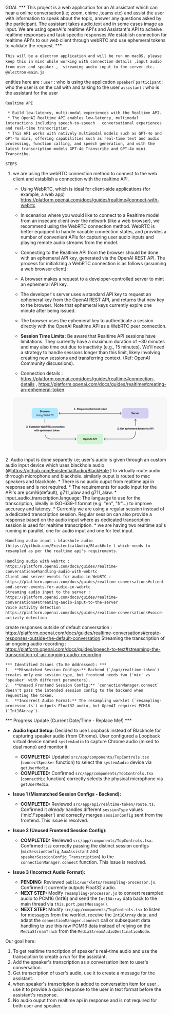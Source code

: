 GOAL 
*** This project is a web application for an AI assistant which can hear a online conversation(i.e; zoom, chime ,teams etc) and assist the user with information to speak about the topic, answer any questions asked by the participant. The assistant takes audio,text and in some cases image as input. We are using openAI's realtime API's and Assistant's API to acheive realtime responses and task specific responses.We establish connection for realtime API's to our web client through webRTC and use ephemeral tokens to validate the request. ***

` This will be a electron application and will be run on macOS. please keep this in mind while working with connection details ,input audio from user and speaker ,  streaming audio input to the server etc. @electron-main.js `

entities here are :
`user` : who is using the application
`speaker`/ `participant` : who the user is on the call with and talking to the user
`assistant` : who is the assistant for the user

`Realtime API`

     * Build low-latency, multi-modal experiences with the Realtime API.
     * The OpenAI Realtime API enables low-latency, multimodal interactions including speech-to-speech   conversational experiences and real-time transcription.
     * This API works with natively multimodal models such as GPT-4o and GPT-4o mini, offering capabilities such as real-time text and audio processing, function calling, and speech generation, and with the latest transcription models GPT-4o Transcribe and GPT-4o mini Transcribe.

`STEPS` 

1. we are using the webRTC connection method to connect to the web client and establish a connection with the realtime API.

    * Using WebRTC, which is ideal for client-side applications (for example, a web app) https://platform.openai.com/docs/guides/realtime#connect-with-webrtc
    * In scenarios where you would like to connect to a Realtime model from an insecure client over the network (like a web browser), we recommend using the WebRTC connection method. WebRTC is better equipped to handle variable connection states, and provides a number of convenient APIs for capturing user audio inputs and playing remote audio streams from the model.
    * Connecting to the Realtime API from the browser should be done with an ephemeral API key, generated via the OpenAI REST API. The process for initializing a WebRTC connection is as follows (assuming a web browser client):
    * A browser makes a request to a developer-controlled server to mint an ephemeral API key.
    * The developer's server uses a standard API key to request an ephemeral key from the OpenAI REST API, and returns that new key to the browser. Note that ephemeral keys currently expire one minute after being issued.
    * The browser uses the ephemeral key to authenticate a session directly with the OpenAI Realtime API as a WebRTC peer connection.

    * **Session Time Limits:** Be aware that Realtime API sessions have limitations. They currently have a maximum duration of ~30 minutes and may also time out due to inactivity (e.g., 15 minutes). We'll need a strategy to handle sessions longer than this limit, likely involving creating new sessions and transferring context. (Ref: OpenAI Community discussions).

    * Connection details : https://platform.openai.com/docs/guides/realtime#connection-details , https://platform.openai.com/docs/guides/realtime#creating-an-ephemeral-token 
     
     ![realtime api diagram](connect-webrtc.png)


2 .Audio input is done separetly i.e; user's audio is given through an custom audio input device which uses blackhole audio (@https://github.com/ExistentialAudio/BlackHole ) to virtually route audio thrrough microphone and blackhole. similarly ouput is routed to mac speakers and blackhole. 
    * There is no audio ouput from realtime api in response and is not required. 
    * The requirements for audio input for the API's are pcm16(default), g711_ulaw and g711_alaw.
    * input_audio_transcription.language: The language to use for the transcription, ideally in ISO-639-1 format (e.g. "en", "fr"...) to improve accuracy and latency.
    * Currently we are using a regular session instead of a dedicated transcription session. Regular session can also provide a response based on the audio input where as dedicated transcription session is used for realtime transcription.
    * we are having two realtime api's running in parallel, one for audio input and one for text input.

    Handling audio input : blackhole audio (https://github.com/ExistentialAudio/BlackHole ) which needs to resampled as per the realtime api's requirements.

    Handling audio with webrtc : https://platform.openai.com/docs/guides/realtime-conversations#handling-audio-with-webrtc
    Client and server events for audio in WebRTC : https://platform.openai.com/docs/guides/realtime-conversations#client-and-server-events-for-audio-in-webrtc
    Streaming audio input to the server : https://platform.openai.com/docs/guides/realtime-conversations#streaming-audio-input-to-the-server
    Voice activity detection : https://platform.openai.com/docs/guides/realtime-conversations#voice-activity-detection
create responses outside of default conversation : https://platform.openai.com/docs/guides/realtime-conversations#create-responses-outside-the-default-conversation
Streaming the transcription of an ongoing audio recording : https://platform.openai.com/docs/guides/speech-to-text#streaming-the-transcription-of-an-ongoing-audio-recording

    *** Identified Issues (To Be Addressed): ***
    1.  **Mismatched Session Configs:** Backend (`/api/realtime-token`) creates only one session type, but frontend needs two ('mic' vs 'speaker' with different parameters).
    2.  **Unused Frontend Session Config:** `connectionManager.connect` doesn't pass the intended session config to the backend when requesting the token.
    3.  **Incorrect Audio Format:** The resampling worklet (`resampling-processor.ts`) outputs Float32 audio, but OpenAI requires PCM16 (`Int16Array`).


*** Progress Update (Current Date/Time - Replace Me!) ***

*   **Audio Input Setup:** Decided to use Loopback instead of Blackhole for capturing speaker audio (from Chrome). User configured a Loopback virtual device named `systemAudio` to capture Chrome audio (mixed to dual mono) and monitor it.
    *   **COMPLETED:** Updated `src/app/components/TopControls.tsx` (`connectSpeaker` function) to select the `systemAudio` device via `getUserMedia`.
    *   **COMPLETED:** Confirmed `src/app/components/TopControls.tsx` (`connectMic` function) correctly selects the physical microphone via `getUserMedia`.

*   **Issue 1 (Mismatched Session Configs - Backend):**
    *   **COMPLETED:** Reviewed `src/app/api/realtime-token/route.ts`. Confirmed it *already* handles different `sessionType` values ('mic'/'speaker') and correctly merges `sessionConfig` sent from the frontend. This issue is resolved.

*   **Issue 2 (Unused Frontend Session Config):**
    *   **COMPLETED:** Reviewed `src/app/components/TopControls.tsx`. Confirmed it *is* correctly passing the distinct session configs (`micSessionConfig_AuxAssistant` and `speakerSessionConfig_Transcription`) to the `connectionManager.connect` function. This issue is resolved.

*   **Issue 3 (Incorrect Audio Format):**
    *   **PENDING:** Reviewed `public/worklets/resampling-processor.js`. Confirmed it currently outputs Float32 audio. 
    *   **NEXT STEP:** Modify `resampling-processor.js` to convert resampled audio to PCM16 (Int16) and send the `Int16Array` data back to the main thread via `this.port.postMessage()`. 
    *   **NEXT STEP:** Modify `src/app/components/TopControls.tsx` to listen for messages from the worklet, receive the `Int16Array` data, and adapt the `connectionManager.connect` call or subsequent data handling to use this raw PCM16 data instead of relying on the `MediaStreamTrack` from the `MediaStreamAudioDestinationNode`.


Our goal here: 

1. To get realtime trancription of speaker's real-time audio and use the transciption to create a run for the assistant.
2. Add the speaker's transcription as a conversation item to user's conversation.
3. Get transcription of user's audio, use it to create a message for the assistant.
4. when speaker's transcription is added to conversation  item for user , use it to provide a quick response to the user in text format before the assistant's response.
5. No audio ouput from realtime api in response and is not required for both user and speaker.  





